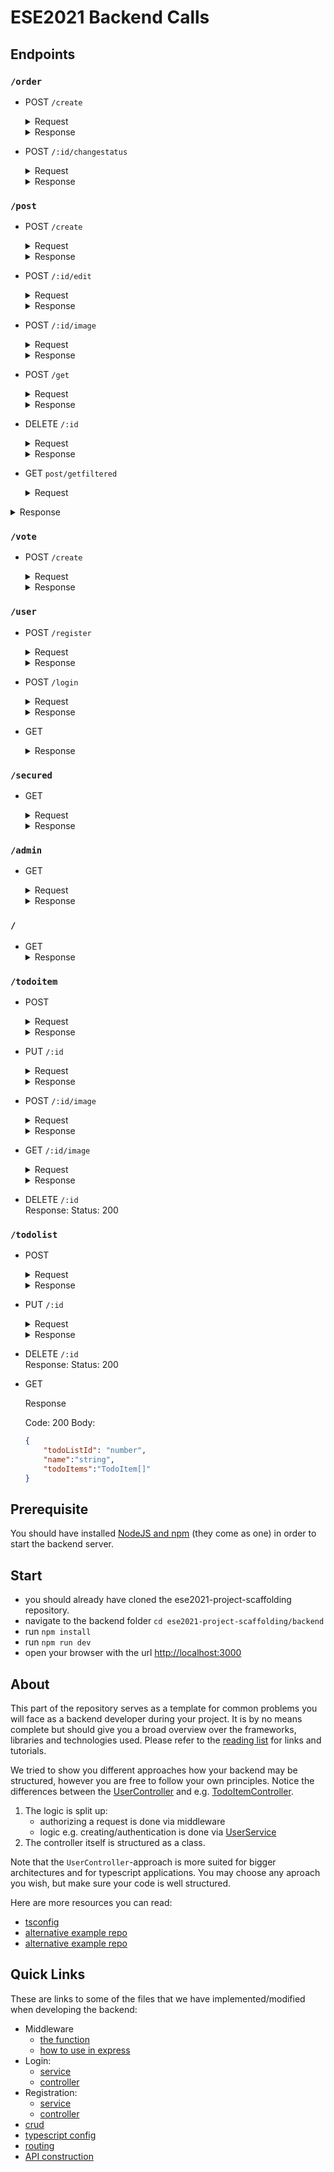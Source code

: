 # ESE2021 Backend Calls

## Endpoints
### `/order`
- POST `/create`
  <details>
      <summary>Request</summary>

        Header: Authorization: Bearer  + `token`
        Body:
    ```json
    {
      "address":"test test",
      "productId":1,
      "paymentMethod":"invoice"
     }

    ```
  </details>

  <details>
      <summary>Response</summary>

      Code: 200 
      Body:
  ```json
  {
    "orderId": 2,
    "address": "test test",
    "productId": 1,
    "paymentMethod": "invoice",
    "userId": 1,
    "status": "Pending",
    "updatedAt": "2021-11-17T16:50:44.594Z",
    "createdAt": "2021-11-17T16:50:44.594Z"
   }
  ```
      Code: 403
      Body:
  ```json
  {
     "message": "Unauthorized"
  }
  ```
  </details>
- POST `/:id/changestatus`
  <details>
      <summary>Request</summary>

        Header: Authorization: Bearer  + `token` 
        Body: (Requires Adminrights)
    ```json
    {
      "status":"NEWSTATUS"
     }

    ```
  </details>

  <details>
      <summary>Response</summary>

      Code: 200 
      Body:
  ```json
  {
    "orderId": 4,
    "address": "test test",
    "userId": 1,
    "productId": 0,
    "status": "NEWSTATUS",
    "paymentMethod": "invoice",
    "createdAt": "2021-11-17T16:53:58.312Z",
    "updatedAt": "2021-11-17T17:15:26.230Z"
  }
  ```
      Code: 403
      Body:
  ```json
  {
     "message": "Unauthorized"
  }
  ```
  </details>

### `/post`
  - POST `/create`
    <details>
        <summary>Request</summary>

          Header: Authorization: Bearer  + `token`
          Body:
      ```json
      {
          "title":"string",
          "text":"string",
          "image":"string",
    	  "category": ["category1","category2","category3"]
      }

      ```
    </details>

    <details>
        <summary>Response</summary>
		
        Code: 200 
        Body:
    ```json
    {
        "postId": 4,
        "title": "string",
        "text": "string",
        "image": "string",
        "category": [
        	"category1",
        	"category2",
        	"category3"
    	],
        "userId": 1,
        "updatedAt": "2021-10-26T12:08:13.091Z",
        "createdAt": "2021-10-26T12:08:13.091Z"
    }
    ```
        Code: 500
        Body:
    ```json
    {
        "error": "titleIsEmpty",
        "message": "Title cannot be emtpy"
       }
    ```
        Code: 500
	    Body:
	```json
    {
        "error": "not_authorized",
        "message": "Admins are not authorized to create Posts"
    }
    ```
        Code: 403
        Body:
    ```json
    {
       "message": "Unauthorized"
    }
    ```
    </details>

  - POST `/:id/edit`
      <details>
            <summary>Request</summary>

	      Header: Authorization: Bearer  + `token`
	      Body:
	  ```json
      {
          "title":"string",
          "text":"string",
          "image":"string" //If image is changed, it will automatically change to null 
      }

      ```
      </details>

      <details>
          <summary>Response</summary>

          Code: 200 
          Body:
      ```json
      {
          "postId": 4,
          "title": "string",
          "text": "string",
          "image": "URL_to_image",
    	  "category": [
        	"category1",
        	"category2",
        	"category3"
    	  ],
          "userId": 1,
          "updatedAt": "2021-10-26T12:08:13.091Z",
          "createdAt": "2021-10-26T12:08:13.091Z"
      }
      ```
          Code: 500
          Body:
      ```json
      {
          "error": "Post_not_found",
          "message": "Cant find Post nr."
         }
      ```
          Code: 500
          Body:
      ```json
      {
    	 "error": "not_authorized",
         "message": "Youre not authorized to modify post: <nr>"
      }
      ```
      </details>


  - POST `/:id/image`
    <details>
        <summary>Request</summary>

          Please use "form-data" as a body format.

          Header: Authorization: Bearer  + `token`
          Body:
      ```json
      {
          "image":"<Bilddatei>"
      }

      ```
    </details>

    <details>
        <summary>Response</summary>

        Code: 200 
        Body:
    ```json
    {
        "postId": 4,
        "title": "string",
        "text": "string",
        "image": "URL_to_image",
        "userId": 1,
        "updatedAt": "2021-10-26T12:08:13.091Z",
        "createdAt": "2021-10-26T12:08:13.091Z"
    }
    ```
        - Post don't exists in database:
        Code: 500
        Body:
    ```json
    {
        "error": "Post_not_found",
        "message": "Cant find Post nr.<xy>"
       }
    ```
        - User isn't autorized to edit this Post:
        Code: 500
        Body:
    ```json
    {
       "error": "not_authorized",
       "message": "Youre not authorized to modify post: 2"
    }
    ```
        - No Image in Post or wrong format:
        Code: 500
        Body:
    ```json
    {
       "error": "Upload_error",
       "message": "Cant upload image"
    }
    ```
    </details>
  - POST `/get`
    <details>
        <summary>Request</summary>

          Body:
      ```json
      {
          "userId":1 //Optional, only if feedback about the users votes are needed
      }

      ```
    </details>

    <details>
        <summary>Response</summary>

        Code: 200 
        Body:
    ```json
    [
      {
          "postId": 1,
          "userId": 1,
          "title": "tests",
          "text": "testetst",
          "image": "URL",
          "category": [
              "tests",
              "test2"
          ],
          "createdAt": "2021-11-03T16:38:31.527Z",
          "updatedAt": "2021-11-03T16:38:31.527Z",
          "vote": 1,
          "myVote": 1, //Only appears if userId is defined in body
          "userName": "userName"
      },
      {
          "postId": 2,
          "userId": 1,
          "title": "tests",
          "text": "testetst",
          "image": "URL",
          "category": [
              "tests",
              "test2"
          ],
          "createdAt": "2021-11-05T09:36:38.297Z",
          "updatedAt": "2021-11-05T09:36:38.297Z",
          "vote": -1,
          "myVote": -1, //Only appears if userId is defined in body
          "userName": "userName"
      }
    ]
    ```
    - GET `/:id/single`
      <details>
          <summary>Request</summary>

            Body:
        ```json
        {
            "userId":1 //Optional, only if feedback about the users votes are needed
        }

        ```
      </details>

      <details>
          <summary>Response</summary>

          Code: 200 
          Body:
      ```json
 
        {
            "postId": 1,
            "userId": 1,
            "title": "tests",
            "text": "testetst",
            "image": "URL",
            "category": [
                "tests",
                "test2"
            ],
            "createdAt": "2021-11-03T16:38:31.527Z",
            "updatedAt": "2021-11-03T16:38:31.527Z",
            "vote": 1,
            "myVote": 1, //Only appears if userId is defined in body
            "userName": "userName"
        }
      ```
      </details>
  
  - DELETE `/:id`
    <details>
        <summary>Request</summary>
    
    Header: Authorization: Bearer  + `token`
      </details>
    <details>
    <summary>Response</summary>

    ```json  
    {
    "postId": 4,
    "userId": 2,
    "title": "First Post",
    "text": "This is my first post",
    "image": null,
    "category": null,
    "createdAt": "2021-11-13T14:27:17.452Z",
    "updatedAt": "2021-11-13T14:27:17.452Z"
    }    
    ```

</details>
  
  - GET `post/getfiltered`
    <details>
    <summary>Request</summary>

      Body:
    ```json
    {
    "category":"cat"
    }
    ```
  </details>
  
<details>
        <summary>Response</summary>

```json
    {
        "postId": 1,
        "userId": 1,
        "title": "Tims funny cat Post",
        "text": null,
        "image": null,
        "category": [
            "cat",
            "funny"
        ],
        "createdAt": "2021-11-13T12:34:47.075Z",
        "updatedAt": "2021-11-13T12:34:47.075Z"
    },
    {
        "postId": 2,
        "userId": 1,
        "title": "Tims ordinary cat Post",
        "text": null,
        "image": null,
        "category": [
            "cat"
        ],
        "createdAt": "2021-11-13T12:35:04.266Z",
        "updatedAt": "2021-11-13T12:35:04.266Z"
    }
```

</details>
  


### `/vote`
- POST `/create`
  <details>
      <summary>Request</summary>

        Header: Authorization: Bearer  + `token`
        Body:
    ```json
    {
        "postId":1,
        "vote":1 //can be 1,0,-1 will automatically update the vote if changed.
    }

    ```
  </details>

  <details>
      <summary>Response</summary>

      Code: 200 
      Body:
  ```json
  {
    "voteId": 1,
    "postId": 1,
    "userId": 1,
    "vote": 1,
    "createdAt": "2021-11-03T16:40:27.638Z",
    "updatedAt": "2021-11-03T16:49:56.814Z"
  }
  ```
      Code: 500
      Body: //only occurs if a call is made without change of vote attribut
  ```json
  {
      "error": "already_voted",
      "message": "Youve already voted on this post"
  }
  ```
      Code: 500
      Body: 
  ```json
  {
      "error": "post_doesnt_exist",
      "message": "Post doesnt exist"
  }
  ```
      Code: 500
      Body: 
  ```json
  {
      "error": "wrong_vote_number",
      "message": "You can only vote 1,0,-1"
  }
  ```
      Code: 500
      Body:
  ```json
  {
      "error": "not_authorized",
      "message": "Admins are not authorized to create Posts"
  }
  ```
      Code: 403
      Body:
  ```json
  {
     "message": "Unauthorized"
  }
  ```
  </details>
### `/user`
- POST `/register`
    <details>
        <summary>Request</summary>

        Code: 200
        Body:
    ```json
    {
        "userName":"string",
        "password":"string"
    }

    ```
    </details>
    <details>
        <summary>Response</summary>

        Code: 200
        Body:
    ```json
    {
       "admin": false,
    "userId": 1,
    "userName": "string",
    "firstName": "string",
    "lastName": "string",
    "email": "string",
    "address": "string",
    "phone": "string",
    "birthday": 324234234,
    "password": "string-hashed",
    "updatedAt": "2021-10-19T12:59:12.710Z",
    "createdAt": "2021-10-19T12:59:12.710Z"
  }

    ```
      Code: 500
      Body:
    ```json
  {
    "message": {
        "error": "username_already_exists",
        "message": "fdm1 already exists"
      }
  }
    ```
      Code: 500
      Body:
    ```json
  {
    "message": {
        "error": "email_already_exists",
        "message": "x@y.com already exists"
      }
  }
    ```
    </details>

- POST `/login`
    <details>
        <summary>Request</summary>

        Code: 200
        Body:
    ```json
    {
        "userName":"string",
        "password":"string"
    }

    ```
    </details>
    <details>
        <summary>Response</summary>

        Code: 200
        Body:
    ```json
    {
      "user": {
        "userId": 1,
        "userName": "Nora",
        "firstName": "Nora",
        "lastName": "Nora",
        "email": "ddd",
        "address": "street",
        "phone": "123",
        "birthday": 12122000,
        "password": "$2b$12$TDIbNFTDA6W/8.yorAOvauPdrBaUSPku2iyX9pMQTlEyRRhEP6gvS",
        "admin": false,
        "createdAt": "2021-10-13T12:51:56.790Z",
        "updatedAt": "2021-10-13T12:51:56.790Z"
     },
     "token": "eyJhbGciOiJIUzI1NiIsInR5cCI6IkpXVCJ9.eyJ1c2VyTmFtZSI6Ik5vcmEiLCJ1c2VySWQiOjEsImFkbWluIjpmYWxzZSwiaWF0IjoxNjM0MTMwNTk4LCJleHAiOjE2MzQxMzc3OTh9.sKgZGDjrdPQlFPAgx2T0v9gl_SeK6F7GxWG4OHwbH7c"
    }

    ```
        Code: 500
        Body:
    ```json
  {
    "message": {
      "error": "usernameNotFound",
      "message": "username not found"
      }
  }
    ```
        Code: 500
        Body:
    ```json
  {
    "message": {
      "error": "wrongPassword",
      "message": "wrong Password"
   	  }
  }
    ```
    </details>

- GET
    <details>
        <summary>Response</summary>

        Code: 200
        Body:
    ```json
    [
        {
            "userId":"string",
            "userName":"string",
            "password":"stirng(hashed)"
        },
        {
            "userId":"string",
            "userName":"string",
            "password":"stirng(hashed)"
        }
		
    ]

    ```
    </details>

### `/secured`
- GET
	<details>
		<summary>Request</summary>

		Header: Authorization: Bearer  + `token`
	</details>

	<details>
		<summary>Response</summary>

		Code: 200 | 403
		Body:
	```json
	{
		"message":"string"
	}

	```
	</details>
	
### `/admin`
- GET
	<details>
		<summary>Request</summary>

	Header: Authorization: Bearer  + `token`
	</details>

	<details>
		<summary>Response</summary>

		Code: 200 | 403
		Body:
	```json
	{
		"message":"string"
	}

	```
	</details>

### `/`
- GET
    <details>
		<summary>Response</summary>
  		Code: 200
		Body:
		<h1>Welcome to the ESE-2021 Course</h1><span style="font-size:100px;"> &#127881; </span>
    </details>

### `/todoitem`
- POST

  <details>
  	<summary>Request</summary>

  ```json
      {
          "name": "string",
          "done": "boolean",
          "todoListId":"number"
      }
  ```

  </details>

  <details>
  	<summary>Response</summary>

  	Code: 200
  	Body:

  ```json
  {
      "todoItemId": "number",
      "name": "string",
      "done": "boolean",
      "todoListId":"number"
  }
  ```
</details>

- PUT `/:id`

  <details>
  	<summary>Request</summary>

  ```json
      {
          "name": "string",
          "done": "boolean",
          "todoListId":"number"
      }
  ```

  </details>

  <details>
  	<summary>Response</summary>

  	Code: 200
  	Body:

  ```json
  {
      "todoItemId": "number",
      "name": "string",
      "done": "boolean",
      "todoListId":"number"
  }
  ```
</details>

- POST `/:id/image`

  <details>
  	<summary>Request</summary>

  ```json
      {
          "filename": "File"
      }
  ```

  </details>

  <details>
  	<summary>Response</summary>

  	Code: 200
  	Body:

  ```json
  {
      "imageId": "number",
      "fileName": "string",
      "todoItem": "number",
      "updatedAt": "string",
      "createdAt": "string"
  }
  ```
</details>

- GET `/:id/image`

  <details>
  	<summary>Request</summary>

  ```json
      {}
  ```

  </details>

  <details>
  	<summary>Response</summary>

  	Code: 200
  	Body:

  ```json
  {
      "imageId": "number",
      "fileName": "string",
      "todoItem": "number",
      "updatedAt": "string",
      "createdAt": "string"
  }
  ```
</details>

- DELETE `/:id`<br/>
  Response: Status: 200

### `/todolist`
- POST
  <details>
  	<summary>Request</summary>

  	Code: 200
  	Body:
  ```json
  {
      "name":"string"
  }

  ```
  </details>
  <details>
  	<summary>Response</summary>

  	Code: 200
  	Body:
  ```json
  {
      "todoListId": "number",
      "name":"string"
  }

  ```
  </details>

- PUT `/:id`
  <details>
  	<summary>Request</summary>

  	Code: 200
  	Body:
  ```json
  {
      "name":"string"
  }

  ```
  </details>
  <details>
  	<summary>Response</summary>

  	Code: 200
  	Body:
  ```json
  {
      "todoListId": "number",
      "name":"string"
  }

  ```
  </details>

- DELETE `/:id`<br>
  Response: Status: 200

- GET
  <summary>Response</summary>

  	Code: 200
  	Body:
  ```json
  {
      "todoListId": "number",
      "name":"string",
      "todoItems":"TodoItem[]"
  }
  ```

## Prerequisite
You should have installed [NodeJS and npm](https://nodejs.org/en/download/) (they come as one) in order to start the backend server.

## Start
- you should already have cloned the ese2021-project-scaffolding repository.
- navigate to the backend folder `cd ese2021-project-scaffolding/backend`
- run `npm install`
- run `npm run dev`
- open your browser with the url [http://localhost:3000](http://localhost:3000/)

## About
This part of the repository serves as a template for common problems you will face as a backend developer during your project. It is by no means complete but should give you a broad overview over the frameworks, libraries and technologies used. Please refer to the [reading list](https://github.com/scg-unibe-ch/ese2021/wiki/Reading-list) for links and tutorials.

We tried to show you different approaches how your backend may be structured, however you are free to follow your own principles.
Notice the differences between the [UserController](./src/controllers/user.controller.ts) and e.g. [TodoItemController](./src/controllers/todoitem.controller.ts).

1. The logic is split up:
    - authorizing a request is done via middleware
    - logic e.g. creating/authentication is done via [UserService](./src/services/user.service.ts)
2. The controller itself is structured as a class.

Note that the `UserController`-approach is more suited for bigger architectures and for typescript applications. You may choose any aproach you wish, but make sure your code is well structured.

Here are more resources you can read:

- [tsconfig](https://www.typescriptlang.org/docs/handbook/tsconfig-json.html)
- [alternative example repo](https://github.com/maximegris/typescript-express-sequelize)
- [alternative example repo](https://developer.okta.com/blog/2018/11/15/node-express-typescript)

## Quick Links
These are links to some of the files that we have implemented/modified when developing the backend:

- Middleware
    - [the function](./src/middlewares/checkAuth.ts)
    - [how to use in express](./src/controllers/secured.controller.ts)
- Login:
    - [service](./src/services/user.service.ts)
    - [controller](./src/controllers/user.controller.ts)
- Registration:
    - [service](./src/services/user.service.ts)
    - [controller](./src/controllers/user.controller.ts)
- [crud](./src/controllers/todolist.controller.ts)
- [typescript config](./src/tsconfig.json)
- [routing](./src/controllers)
- [API construction](./src/server.ts)

